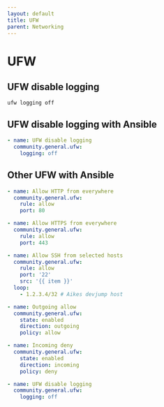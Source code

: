 ```yaml
---
layout: default
title: UFW
parent: Networking
---
```


# UFW

## UFW disable logging
```ufw logging off```

## UFW disable logging with Ansible
```yaml
- name: UFW disable logging
  community.general.ufw:
    logging: off
```

## Other UFW with Ansible

```yaml
- name: Allow HTTP from everywhere
  community.general.ufw:
    rule: allow
    port: 80

- name: Allow HTTPS from everywhere
  community.general.ufw:
    rule: allow
    port: 443

- name: Allow SSH from selected hosts
  community.general.ufw:
    rule: allow
    port: '22'
    src: '{{ item }}'
  loop:
    - 1.2.3.4/32 # Aikes devjump host

- name: Outgoing allow
  community.general.ufw:
    state: enabled
    direction: outgoing
    policy: allow

- name: Incoming deny
  community.general.ufw:
    state: enabled
    direction: incoming
    policy: deny

- name: UFW disable logging
  community.general.ufw:
    logging: off
```

